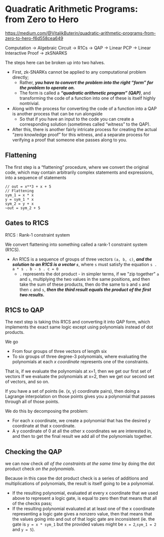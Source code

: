 # Quadratic Arithmetic Programs: from Zero to Hero

https://medium.com/@VitalikButerin/quadratic-arithmetic-programs-from-zero-to-hero-f6d558cea649

Computation -> Algebraic Circuit -> R1Cs -> QAP -> Linear PCP -> Linear Interactive Proof -> zkSNARKS

The steps here can be broken up into two halves. 

- First, zk-SNARKs cannot be applied to any computational problem directly;
  - Rather, ***you have to convert the problem into the right “form” for the problem to operate on.***
  - The form is called a ***“quadratic arithmetic program” (QAP)***, and transforming the code of a function into one of these is itself highly nontrivial.
- Along with the process for converting the code of a function into a QAP is another process that can be run alongside
  - So that if you have an input to the code you can create a corresponding solution (sometimes called “witness” to the QAP).
- After this, there is another fairly intricate process for creating the actual “zero knowledge proof” for this witness, and a separate process for verifying a proof that someone else passes along to you.

## Flattening

The first step is a “flattening” procedure, where we convert the original code, which may contain arbitrarily complex statements and expressions, into a sequence of statements

```
// out = x**3 + x + 5
// Flattening
sym_1 = x * x
y = sym_1 * x
sym_2 = y + x
~out = sym_2 + 5
```

## Gates to R1CS

R1CS : Rank-1 constraint system

We convert flattening into something called a rank-1 constraint system (R1CS).

- An R1CS is a sequence of groups of three vectors `(a, b, c)`, ***and the solution to an R1CS is a vector `s`***, where `s` must satisfy the equation `s . a * s . b - s . c = 0`
  - `.` represents the dot product - in simpler terms, if we "zip together" `a` and `s`, multiplying the two values in the same positions, and then take the sum of these products, then do the same to `b` and `s` and then `c` and `s`, ***then the third result equals the product of the first two results.***

## R1CS to QAP

The next step is taking this R1CS and converting it into QAP form, which implements the exact same logic except using polynomials instead of dot products.

We go

- From four groups of three vectors of length six
- To six groups of three degree-3 polynomials, where evaluating the polynomials at each *x coordinate* represents one of the constraints.

That is, if we evaluate the polynomials at x=1, then we get our first set of vectors If we evaluate the polynomials at x=2, then we get our second set of vectors, and so on.

If you have a set of points (ie. (x, y) coordinate pairs), then doing a Lagrange interpolation on those points gives you a polynomial that passes through all of those points.

We do this by decomposing the problem:

- For each x coordinate, we create a polynomial that has the desired y coordinate at that x coordinate.
- A y coordinate of 0 at all the other x coordinates we are interested in, and then to get the final result we add all of the polynomials together.

## Checking the QAP

we can now check *all of the constraints at the same time* by doing the dot product check *on the polynomials*.

Because in this case the dot product check is a series of additions and multiplications of polynomials, the result is itself going to be a polynomial.

- If the resulting polynomial, evaluated at every x coordinate that we used above to represent a logic gate, is equal to zero then that means that all of the checks pass;
- If the resulting polynomial evaluated at at least one of the x coordinate representing a logic gate gives a nonzero value, then that means that the values going into and out of that logic gate are inconsistent (ie. the gate is `y = x * sym_1` but the provided values might be `x = 2`,`sym_1 = 2` and `y = 5`).